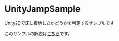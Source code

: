 # UnityJampSample
Unity2Dで床に着地したかどうかを判定するサンプルです

このサンプルの解説は[こちら](https://qiita.com/KyoheiOkawa/items/15daa3913667fac27ed0)です。
